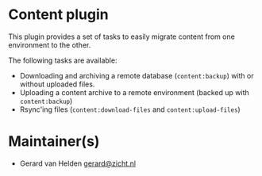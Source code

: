 # Content plugin

This plugin provides a set of tasks to easily migrate content from one environment to the other.

The following tasks are available:

* Downloading and archiving a remote database (`content:backup`) with or without uploaded files.
* Uploading a content archive to a remote environment (backed up with `content:backup`)
* Rsync'ing files (`content:download-files` and `content:upload-files`)

# Maintainer(s)
* Gerard van Helden <gerard@zicht.nl>
